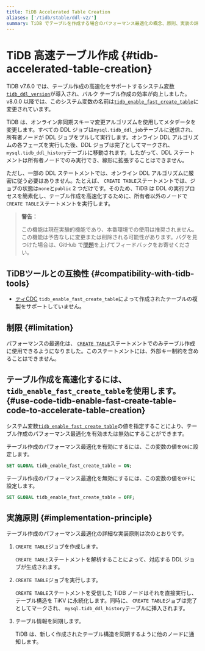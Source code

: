 ```yaml
---
title: TiDB Accelerated Table Creation
aliases: ['/tidb/stable/ddl-v2/']
summary: TiDB でテーブルを作成する場合のパフォーマンス最適化の概念、原則、実装の詳細を学習します。
---
```


# TiDB 高速テーブル作成 {#tidb-accelerated-table-creation}

TiDB v7.6.0 では、テーブル作成の高速化をサポートするシステム変数[`tidb_ddl_version`](https://docs.pingcap.com/tidb/v7.6/system-variables#tidb_enable_fast_create_table-new-in-v800)が導入され、バルク テーブル作成の効率が向上しました。v8.0.0 以降では、このシステム変数の名前は[`tidb_enable_fast_create_table`](/system-variables.md#tidb_enable_fast_create_table-new-in-v800)に変更されています。

TiDB は、オンライン非同期スキーマ変更アルゴリズムを使用してメタデータを変更します。すべての DDL ジョブは`mysql.tidb_ddl_job`テーブルに送信され、所有者ノードが DDL ジョブをプルして実行します。オンライン DDL アルゴリズムの各フェーズを実行した後、DDL ジョブは完了としてマークされ、 `mysql.tidb_ddl_history`テーブルに移動されます。したがって、DDL ステートメントは所有者ノードでのみ実行でき、線形に拡張することはできません。

ただし、一部の DDL ステートメントでは、オンライン DDL アルゴリズムに厳密に従う必要はありません。たとえば、 `CREATE TABLE`ステートメントでは、ジョブの状態は`none`と`public` 2 つだけです。そのため、TiDB は DDL の実行プロセスを簡素化し、テーブル作成を高速化するために、所有者以外のノードで`CREATE TABLE`ステートメントを実行します。

> **警告：**
>
> この機能は現在実験的機能であり、本番環境での使用は推奨されません。この機能は予告なしに変更または削除される可能性があります。バグを見つけた場合は、GitHub で[問題](https://github.com/pingcap/tidb/issues)を上げてフィードバックをお寄せください。

## TiDBツールとの互換性 {#compatibility-with-tidb-tools}

-   [ティCDC](https://docs.pingcap.com/tidb/stable/ticdc-overview) `tidb_enable_fast_create_table`によって作成されたテーブルの複製をサポートしていません。

## 制限 {#limitation}

パフォーマンスの最適化は、 [`CREATE TABLE`](/sql-statements/sql-statement-create-table.md)ステートメントでのみテーブル作成に使用できるようになりました。このステートメントには、外部キー制約を含めることはできません。

## テーブル作成を高速化するには、 <code>tidb_enable_fast_create_table</code>を使用します。 {#use-code-tidb-enable-fast-create-table-code-to-accelerate-table-creation}

システム変数[`tidb_enable_fast_create_table`](/system-variables.md#tidb_enable_fast_create_table-new-in-v800)の値を指定することにより、テーブル作成のパフォーマンス最適化を有効または無効にすることができます。

テーブル作成のパフォーマンス最適化を有効にするには、この変数の値を`ON`に設定します。

```sql
SET GLOBAL tidb_enable_fast_create_table = ON;
```

テーブル作成のパフォーマンス最適化を無効にするには、この変数の値を`OFF`に設定します。

```sql
SET GLOBAL tidb_enable_fast_create_table = OFF;
```

## 実施原則 {#implementation-principle}

テーブル作成のパフォーマンス最適化の詳細な実装原則は次のとおりです。

1.  `CREATE TABLE`ジョブを作成します。

    `CREATE TABLE`ステートメントを解析することによって、対応する DDL ジョブが生成されます。

2.  `CREATE TABLE`ジョブを実行します。

    `CREATE TABLE`ステートメントを受信した TiDB ノードはそれを直接実行し、テーブル構造を TiKV に永続化します。同時に、 `CREATE TABLE`ジョブは完了としてマークされ、 `mysql.tidb_ddl_history`テーブルに挿入されます。

3.  テーブル情報を同期します。

    TiDB は、新しく作成されたテーブル構造を同期するように他のノードに通知します。
